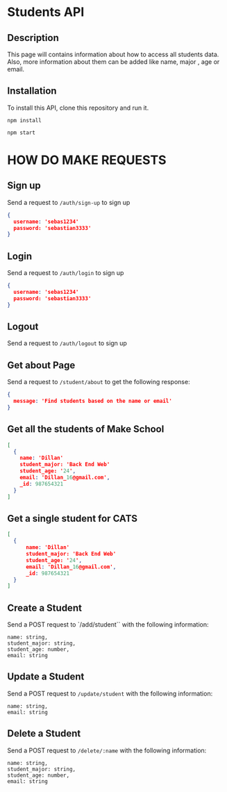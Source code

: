 # Students API

## Description

This page will contains information about how to access all students data. Also, more information about them can be added like name, major , age or email.

## Installation

To install this API, clone this repository and run it.

```
npm install
```
```
npm start
```

# HOW DO MAKE REQUESTS

## Sign up

Send a request to `/auth/sign-up` to sign up

```json
{
  username: 'sebas1234'
  password: 'sebastian3333'
}
```

## Login

Send a request to `/auth/login` to sign up

```json
{
  username: 'sebas1234'
  password: 'sebastian3333'
}
```

## Logout

Send a request to `/auth/logout` to sign up


## Get about Page

Send a request to `/student/about` to get the following response:

```json
{
  message: 'Find students based on the name or email'
}
```

## Get all the students of Make School

```json
[
  {
    name: 'Dillan'
    student_major: 'Back End Web'
    student_age: '24',
    email: 'Dillan_16@gmail.com',
    _id: 987654321
  }
]
```

## Get a single student for CATS

```json
[
  {
      name: 'Dillan'
      student_major: 'Back End Web'
      student_age: '24',
      email: 'Dillan_16@gmail.com',
      _id: 987654321
  }
]
```
## Create a Student

Send a POST request to `/add/student`` with the following information:

```
name: string,
student_major: string,
student_age: number,
email: string

```

## Update a Student

Send a POST request to `/update/student` with the following information:

```
name: string,
email: string

```

## Delete a Student

Send a POST request to `/delete/:name` with the following information:

```
name: string,
student_major: string,
student_age: number,
email: string

```
